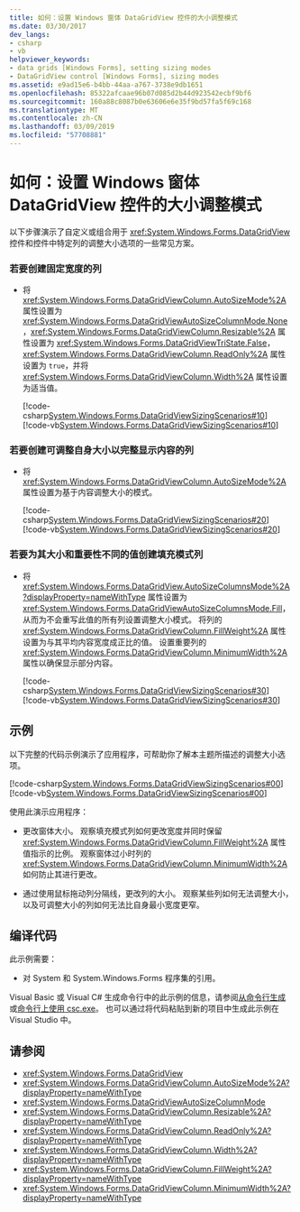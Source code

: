 ```yaml
---
title: 如何：设置 Windows 窗体 DataGridView 控件的大小调整模式
ms.date: 03/30/2017
dev_langs:
- csharp
- vb
helpviewer_keywords:
- data grids [Windows Forms], setting sizing modes
- DataGridView control [Windows Forms], sizing modes
ms.assetid: e9ad15e6-b4bb-44aa-a767-3738e9db1651
ms.openlocfilehash: 85322afcaae96b07d085d2b44d923542ecbf9bf6
ms.sourcegitcommit: 160a88c8087b0e63606e6e35f9bd57fa5f69c168
ms.translationtype: MT
ms.contentlocale: zh-CN
ms.lasthandoff: 03/09/2019
ms.locfileid: "57708881"
---
```

# <a name="how-to-set-the-sizing-modes-of-the-windows-forms-datagridview-control"></a>如何：设置 Windows 窗体 DataGridView 控件的大小调整模式
以下步骤演示了自定义或组合用于 <xref:System.Windows.Forms.DataGridView> 控件和控件中特定列的调整大小选项的一些常见方案。  
  
### <a name="to-create-a-fixed-width-column"></a>若要创建固定宽度的列  
  
-   将 <xref:System.Windows.Forms.DataGridViewColumn.AutoSizeMode%2A> 属性设置为 <xref:System.Windows.Forms.DataGridViewAutoSizeColumnMode.None>，<xref:System.Windows.Forms.DataGridViewColumn.Resizable%2A> 属性设置为 <xref:System.Windows.Forms.DataGridViewTriState.False>，<xref:System.Windows.Forms.DataGridViewColumn.ReadOnly%2A> 属性设置为 `true`，并将 <xref:System.Windows.Forms.DataGridViewColumn.Width%2A> 属性设置为适当值。  
  
     [!code-csharp[System.Windows.Forms.DataGridViewSizingScenarios#10](~/samples/snippets/csharp/VS_Snippets_Winforms/System.Windows.Forms.DataGridViewSizingScenarios/CS/sizingscenarios.cs#10)]
     [!code-vb[System.Windows.Forms.DataGridViewSizingScenarios#10](~/samples/snippets/visualbasic/VS_Snippets_Winforms/System.Windows.Forms.DataGridViewSizingScenarios/vb/sizingscenarios.vb#10)]  
  
### <a name="to-create-a-column-that-adjusts-its-size-to-fit-its-content"></a>若要创建可调整自身大小以完整显示内容的列  
  
-   将 <xref:System.Windows.Forms.DataGridViewColumn.AutoSizeMode%2A> 属性设置为基于内容调整大小的模式。  
  
     [!code-csharp[System.Windows.Forms.DataGridViewSizingScenarios#20](~/samples/snippets/csharp/VS_Snippets_Winforms/System.Windows.Forms.DataGridViewSizingScenarios/CS/sizingscenarios.cs#20)]
     [!code-vb[System.Windows.Forms.DataGridViewSizingScenarios#20](~/samples/snippets/visualbasic/VS_Snippets_Winforms/System.Windows.Forms.DataGridViewSizingScenarios/vb/sizingscenarios.vb#20)]  
  
### <a name="to-create-fill-mode-columns-for-values-of-varying-size-and-importance"></a>若要为其大小和重要性不同的值创建填充模式列  
  
-   将 <xref:System.Windows.Forms.DataGridView.AutoSizeColumnsMode%2A?displayProperty=nameWithType> 属性设置为 <xref:System.Windows.Forms.DataGridViewAutoSizeColumnsMode.Fill>，从而为不会重写此值的所有列设置调整大小模式。 将列的 <xref:System.Windows.Forms.DataGridViewColumn.FillWeight%2A> 属性设置为与其平均内容宽度成正比的值。 设置重要列的 <xref:System.Windows.Forms.DataGridViewColumn.MinimumWidth%2A> 属性以确保显示部分内容。  
  
     [!code-csharp[System.Windows.Forms.DataGridViewSizingScenarios#30](~/samples/snippets/csharp/VS_Snippets_Winforms/System.Windows.Forms.DataGridViewSizingScenarios/CS/sizingscenarios.cs#30)]
     [!code-vb[System.Windows.Forms.DataGridViewSizingScenarios#30](~/samples/snippets/visualbasic/VS_Snippets_Winforms/System.Windows.Forms.DataGridViewSizingScenarios/vb/sizingscenarios.vb#30)]  
  
## <a name="example"></a>示例  
 以下完整的代码示例演示了应用程序，可帮助你了解本主题所描述的调整大小选项。  
  
 [!code-csharp[System.Windows.Forms.DataGridViewSizingScenarios#00](~/samples/snippets/csharp/VS_Snippets_Winforms/System.Windows.Forms.DataGridViewSizingScenarios/CS/sizingscenarios.cs#00)]
 [!code-vb[System.Windows.Forms.DataGridViewSizingScenarios#00](~/samples/snippets/visualbasic/VS_Snippets_Winforms/System.Windows.Forms.DataGridViewSizingScenarios/vb/sizingscenarios.vb#00)]  
  
 使用此演示应用程序：  
  
-   更改窗体大小。 观察填充模式列如何更改宽度并同时保留 <xref:System.Windows.Forms.DataGridViewColumn.FillWeight%2A> 属性值指示的比例。 观察窗体过小时列的 <xref:System.Windows.Forms.DataGridViewColumn.MinimumWidth%2A> 如何防止其进行更改。  
  
-   通过使用鼠标拖动列分隔线，更改列的大小。 观察某些列如何无法调整大小，以及可调整大小的列如何无法比自身最小宽度更窄。  
  
## <a name="compiling-the-code"></a>编译代码  
 此示例需要：  
  
-   对 System 和 System.Windows.Forms 程序集的引用。  
  
 Visual Basic 或 Visual C# 生成命令行中的此示例的信息，请参阅[从命令行生成](../../../visual-basic/reference/command-line-compiler/building-from-the-command-line.md)或[命令行上使用 csc.exe](../../../csharp/language-reference/compiler-options/command-line-building-with-csc-exe.md)。 也可以通过将代码粘贴到新的项目中生成此示例在 Visual Studio 中。  
  
## <a name="see-also"></a>请参阅
- <xref:System.Windows.Forms.DataGridView>
- <xref:System.Windows.Forms.DataGridViewColumn.AutoSizeMode%2A?displayProperty=nameWithType>
- <xref:System.Windows.Forms.DataGridViewAutoSizeColumnMode>
- <xref:System.Windows.Forms.DataGridViewColumn.Resizable%2A?displayProperty=nameWithType>
- <xref:System.Windows.Forms.DataGridViewColumn.ReadOnly%2A?displayProperty=nameWithType>
- <xref:System.Windows.Forms.DataGridViewColumn.Width%2A?displayProperty=nameWithType>
- <xref:System.Windows.Forms.DataGridViewColumn.FillWeight%2A?displayProperty=nameWithType>
- <xref:System.Windows.Forms.DataGridViewColumn.MinimumWidth%2A?displayProperty=nameWithType>
